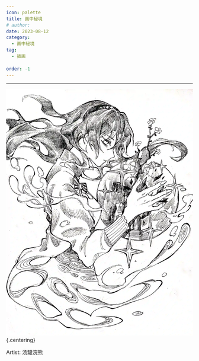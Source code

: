 ```yaml
---
icon: palette
title: 画中秘境
# author: 
date: 2023-08-12
category:
  - 画中秘境
tag:
  - 插画

order: -1
---
```

<!-- more -->

---

![](./res/illustration/独立插（汤罐浣熊）.webp) {.centering}

Artist: 汤罐浣熊
<FakeAds />